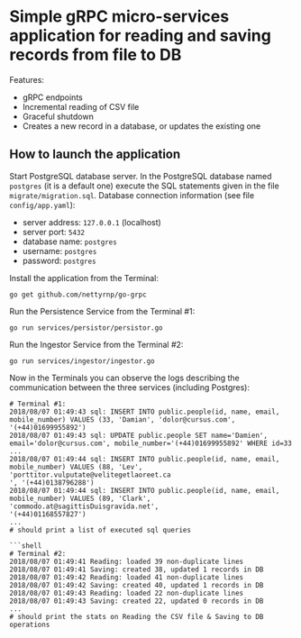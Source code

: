 # Simple gRPC micro-services application for reading and saving records from file to DB

Features:

* gRPC endpoints
* Incremental reading of CSV file
* Graceful shutdown
* Creates a new record in a database, or updates the existing one


## How to launch the application

Start PostgreSQL database server. In the PostgreSQL database named `postgres` (it is a default one) execute the SQL statements given in the file `migrate/migration.sql`.
Database connection information (see file `config/app.yaml`):
* server address: `127.0.0.1` (localhost)
* server port: `5432`
* database name: `postgres`
* username: `postgres`
* password: `postgres`

Install the application from the Terminal:
```shell
go get github.com/nettyrnp/go-grpc
```

Run the Persistence Service from the Terminal #1:
```shell
go run services/persistor/persistor.go
```

Run the Ingestor Service from the Terminal #2:
```shell
go run services/ingestor/ingestor.go
```

Now in the Terminals you can observe the logs describing the communication between the three services (including Postgres):

```shell
# Terminal #1:
2018/08/07 01:49:43 sql: INSERT INTO public.people(id, name, email, mobile_number) VALUES (33, 'Damian', 'dolor@cursus.com', '(+44)01699955892')
2018/08/07 01:49:43 sql: UPDATE public.people SET name='Damien', email='dolor@cursus.com', mobile_number='(+44)01699955892' WHERE id=33
...
2018/08/07 01:49:44 sql: INSERT INTO public.people(id, name, email, mobile_number) VALUES (88, 'Lev', 'porttitor.vulputate@velitegetlaoreet.ca
', '(+44)0138796288')
2018/08/07 01:49:44 sql: INSERT INTO public.people(id, name, email, mobile_number) VALUES (89, 'Clark', 'commodo.at@sagittisDuisgravida.net',
'(+44)01168557827')
...
# should print a list of executed sql queries

```shell
# Terminal #2:
2018/08/07 01:49:41 Reading: loaded 39 non-duplicate lines
2018/08/07 01:49:41 Saving: created 38, updated 1 records in DB
2018/08/07 01:49:42 Reading: loaded 41 non-duplicate lines
2018/08/07 01:49:42 Saving: created 40, updated 1 records in DB
2018/08/07 01:49:43 Reading: loaded 22 non-duplicate lines
2018/08/07 01:49:43 Saving: created 22, updated 0 records in DB
...
# should print the stats on Reading the CSV file & Saving to DB operations
